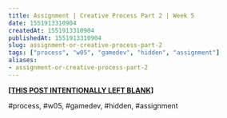 ```yaml
---
title: Assignment | Creative Process Part 2 | Week 5
date: 1551913310904
createdAt: 1551913310904
publishedAt: 1551913310904
slug: assignment-or-creative-process-part-2
tags: ["process", "w05", "gamedev", "hidden", "assignment"]
aliases:
- assignment-or-creative-process-part-2
---
```


[**[THIS POST INTENTIONALLY LEFT BLANK]**](/posts/constant-i-o-procedurally-generated-levels)

#process, #w05, #gamedev, #hidden, #assignment
